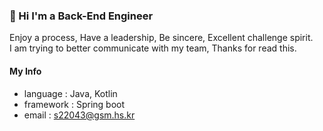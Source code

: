 ### 👋 Hi I'm a Back-End Engineer 

Enjoy a process, Have a leadership, Be sincere, Excellent challenge spirit.  
I am trying to better communicate with my team, Thanks for read this.

#### My Info
- language : Java, Kotlin
- framework : Spring boot
- email : s22043@gsm.hs.kr

